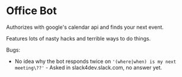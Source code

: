 Office Bot
==========

Authorizes with google's calendar api and finds your next event.

Features lots of nasty hacks and terrible ways to do things.

Bugs:
* No idea why the bot responds twice on `'(where|when) is my next meeting\??'` - Asked in slack4dev.slack.com, no answer yet.
